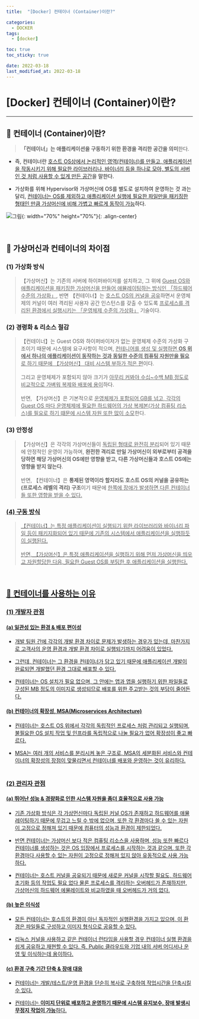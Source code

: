 ```yaml
---
title:  "[Docker] 컨테이너 (Container)이란?" 

categories:
  - DOCKER
tags:
  - [docker]

toc: true
toc_sticky: true

date: 2022-03-18
last_modified_at: 2022-03-18
---
```

# [Docker] 컨테이너 (Container)이란?
---

<style>
table {
    font-size: 12pt;
}
table th:first-of-type {
    width: 5%;
}
table th:nth-of-type(2) {
    width: 15%;
}
table th:nth-of-type(3) {
    width: 50%;
}
table th:nth-of-type(4) {
    width: 30%;
}
</style>

## 🔔 컨테이너 (Container)이란?

> **「컨테이너」는 애플리케이션을 구동하기 위한 환경을 격리한 공간을 의미**한다.

- 즉, 컨테이너란 <u>호스트 OS상에서 논리적인 영역(컨테이너)를 만들고, 애플리케이션을 작동시키기 위해 필요한 라이브러리나, 바이너리 등을 하나로 모아, 별도의 서버인 것 처럼 사용할 수 있게 만든 공간</u>을 말한다.

- 가상화를 위해 Hypervisor와 가상머신에 OS를 별도로 설치하여 운영하는 것 과는 달리, <u>컨테이너는 OS를 제외하고 애플리케이션 실행에 필요한 파일만을 패키징한 형태인 만큼 가상머신에 비해 가볍고 빠르게 동작이 가능</u>하다.

![그림](https://user-images.githubusercontent.com/42735894/223614435-6f5a93d3-0d82-41fe-9666-52422bb3a4e6.png){: width="70%" height="70%"}{: .align-center}

<br>

## 🔔 가상머신과 컨테이너의 차이점 <br>

### (1) 가상화 방식

> 【가상머신】는 기존의 서버에 하이퍼바이저를 설치하고, 그 위에 <u>Guest OS와 애플리케이션을 패키징한 가상머신을 만들어 애뮬레이팅하는 방식인 「하드웨어 수준의 가상화」</u>, 반면 【컨테이너】는 <u>호스트 OS의 커널을 공유</u>하면서 운영체제의 커널이 여러 격리된 사용자 공간 인스턴스를 갖출 수 있도록 <u>프로세스를 격리된 환경에서 실행시키는 「운영체제 수준의 가상화」</u> 기술이다. <br>

### (2) 경령화 & 리소스 절감

> 【컨테이너】는 Guest OS와 하이퍼바이저가 없는 운영체제 수준의 가상화 구조이기 때문에 시스템에 요구사항이 적으며, <u>컨테니어를 생성 및 실행하면 **OS 위에서 하나의 애플리케이션이 동작하는 것과 동일한 수준의 컴퓨팅 자원만을 필요**로 하기 때문에 【가상머신】 대비 시스템 부하가 적은 편</u>이다.<br><br>
그리고 운영체제가 포함되지 않아 크기가 <u>아무리 커봐야 수십~수백 MB 정도로 비교적으로 가벼워 복제와 배포에 용이</u>하다.<br><br>
반면, 【가상머신】은 기본적으로 <u>운영체제가 포함되어 GB를 넘고, 각각의 Guest OS 마다 운영체제에 필요한 하드웨어의 가상 복제본(가상 컴퓨팅 리소스)를 필요로 하기 떄문에 시스템 자원 또한 많이 소모</u>한다. <br>

### (3) 안정성

> 【가상머신】은 각각의 가상머신들이 <u>독립된 형태로 완전히 분리</u>되어 있기 때문에 안정적인 운영이 가능하며, **완전한 격리로 만일 가상머신이 외부로부터 공격을 당하면 해당 가상머신의 OS에만 영향을 받고, 다른 가상머신들과 호스트 OS에는 영향을 받지 않는다**. <br><br>
반면, 【컨테이너】은 **통제된 영역이라 할지라도 호스트 OS의 커널을 공유하는(프로세스 레벨의 격리) 구조**이기 때문에 <u>한쪽에 장애가 발생하면 다른 컨테이너들 또한 영향을 받을 수 있다.<u> <br>

### (4) 구동 방식

> 【컨테이너】는 특정 애플리케이션이 실행되기 위한 라이브러리와 바이너리 파일 등이 패키지화되어 있기 때문에 기존의 시스템에서 애플리케이션을 실행하듯이 실행된다. <br><br>
반면, 【가상머신】은 특정 애플리케이션을 실행하기 위해 먼저 가상머신을 띄우고 자원할당한 다음, 필요한 Guest OS를 부팅한 후 애플리케이션을 실행한다.

<br>

## 🔔 컨테이너를 사용하는 이유

### (1) 개발자 관점

#### (a) 일관성 있는 환경 & 배포 편이성

- 개발 팀원 간에 각각의 개발 환경 차이로 문제가 발생하는 경우가 있는데, 마찬가지로 고객사의 운영 환경과 개발 환경 차이로 실행되기까지 어려움이 있었다. 

- 그런데, 컨테이너는 그 환경을 컨테이너가 담고 있기 때문에 애플리케이션 개발이 완료되면 개발했던 환경 그대로 배포할 수 있다.

- 컨테이너는 OS 설치가 필요 없으며, 그 안에는 앱과 앱을 실행하기 위한 파일들로 구성된 MB 정도의 이미지로 생성되므로 배포를 위한 주고받는 것의 부담이 줄어든다.<br>

#### (b) 컨테이너의 확장성, MSA(Microservices Architecture)

- 컨테이너는 호스트 OS 위에서 각각의 독립적인 프로세스 처럼 관리되고 실행되며, 불필요한 OS 설치 작업 및 인프라를 독립적으로 나눌 필요가 없어 확장성이 좋고 빠르다.

- MSA는 여러 개의 서비스를 분리시켜 놓은 구조로, MSA의 세분화된 서비스와 컨테이너의 확장성의 장점이 맞물리면서 컨테이너를 배포와 운영하는 것이 유리하다. <br><br>

### (2) 관리자 관점

#### (a) 뛰어난 성능 & 경량화로 인한 시스템 자원을 좀더 효율적으로 사용 가능

- <u>기존 가상화 방식</u>은 각 가상먼신마다 독립된 커널 OS가 존재하고 <u>하드웨어를 애뮬레이팅하기 때문에 무겁고</u> 느릴 수 밖에 없으며, 또한 <u>각 환경마다 쓸 수 있는 자원이 고정으로 정해져 있기 때문에 컴퓨터의 성능과 환경이 제한</u>되었다.

- 반면 컨테이너는 <u>가상머신 보다 적은 컴퓨팅 리소스을 사용</u>하며, 성능 또한 빠르다 <u>컨테이너를 생성하는 것은 OS 입장에서 프로세스를 시작하는 것과 같으며</u>, 또한 각 환경마다 <u>사용할 수 있는 자원이 고정으로 정해져 있지 않아 유동적</u>으로 사용 가능하다.

- 컨테이너는 호스트 커널을 공유되기 때문에 새로운 커널을 시작할 필요도, 하드웨어 초기화 등의 작업도 필요 없다 물론 프로세스를 격리하는 오버헤드가 존재하지만, <u>가상머신의 하드웨어 에뮬레이트와 비교하였을 때 오버헤드가 거의 없다.</u> <br>

#### (b) 높은 이식성

- 모든 컨테이너는 호스트의 환경이 아닌 독자적인 실행환경을 가지고 있으며, 이 환경은 파일들로 구성하고 이미지 형식으로 공유할 수 있다.

- 리눅스 커널을 사용하고 같은 컨테이너 런타임을 사용할 경우 컨테이너 실행 환경을 쉽게 공유하고 재현할 수 있다. 즉, Public 클라우드와 기업 내의 서버 어디서나 운영 및 이식하는데 용이하다. <br>

#### (c) 환경 구축 기간 단축 & 장애 대응

- 컨테이너는 개발/테스트/운영 환경을 단순히 복사로 구축하여 작업시간을 단축시킬 수 있다.

- 컨테이너는 **이미지 단위로 배포하고 운영하기 때문에 시스템 유지보수, 장애 발생시 무정지 작업이 가능**하다.

<br>
